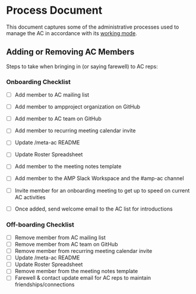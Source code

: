# Process Document

This document captures some of the administrative processes used to manage the AC in accordance with its [working mode](./WORKING_MODE.md).

## Adding or Removing AC Members

Steps to take when bringing in (or saying farewell) to AC reps:

### Onboarding Checklist

- [ ] Add member to AC mailing list
- [ ] Add member to ampproject organization on GitHub
- [ ] Add member to AC team on GitHub
- [ ] Add member to recurring meeting calendar invite
- [ ] Update /meta-ac README
- [ ] Update Roster Spreadsheet
- [ ] Add member to the meeting notes template
- [ ] Add member to the AMP Slack Workspace and the #amp-ac channel
- [ ] Invite member for an onboarding meeting to get up to speed on current AC activities
- [ ] Once added, send welcome email to the AC list for introductions


### Off-boarding Checklist
- [ ] Remove member from AC mailing list
- [ ] Remove member from AC team on GitHub
- [ ] Remove member from recurring meeting calendar invite
- [ ] Update /meta-ac README
- [ ] Update Roster Spreadsheet
- [ ] Remove member from the meeting notes template
- [ ] Farewell & contact update email for AC reps to maintain friendships/connections
